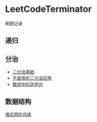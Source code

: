 # LeetCodeTerminator
刷题记录


## 递归


## 分治
- [二分法基础](https://github.com/jianlinjiang/LeetCodeTerminator/blob/master/%E5%88%86%E6%B2%BB/%E4%BA%8C%E5%88%86%E6%B3%95.md)
- [不直观的二分法应用](分治/那些你想不到的二分查找.md)
- [数组中的逆序对](https://github.com/jianlinjiang/LeetCodeTerminator/blob/master/%E5%88%86%E6%B2%BB/%E6%95%B0%E7%BB%84%E4%B8%AD%E7%9A%84%E9%80%86%E5%BA%8F%E5%AF%B9.md)


## 数据结构
[堆应用的总结](https://github.com/jianlinjiang/LeetCodeTerminator/blob/master/%E6%95%B0%E6%8D%AE%E7%BB%93%E6%9E%84/%E5%A0%86%E7%9A%84%E5%BA%94%E7%94%A8.md)


